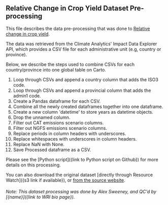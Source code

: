 ## Relative Change in Crop Yield Dataset Pre-processing
This file describes the data pre-processing that was done to [Relative change in crop yield](http://climate-impact-explorer.climateanalytics.org/).

The data was retrieved from the Climate Analytics' Impact Data Explorer API, which provides a CSV file for each administrative unit (e.g, country or province).

Below, we describe the steps used to combine CSVs for each country/province into one global table on Carto.

1. Loop through CSVs and append a country column that adds the ISO3 code.
2. Loop through CSVs and append a provincial column that adds the admin1 code. 
3. Create a Pandas dataframe for each CSV.
4. Combine all the newly created dataframes together into one dataframe. 
5. Create a new column 'datetime' to store years as datetime objects.
6. Drop the unnamed column.
7. Filter out CAT emissions scenario columns.
8. Filter out NGFS emissions scenario columns.
9. Replace periods in column headers with underscores.
10. Replace whitespaces with underscores in column headers.
11. Replace NaN with None.
12. Save Processed dataframe as a CSV.

Please see the [Python script]({link to Python script on Github}) for more details on this processing.

You can also download the original dataset [directly through Resource Watch]({s3 link if available}), or [from the source website](https://cie-api.climateanalytics.org/api/).

###### Note: This dataset processing was done by Alex Sweeney, and QC'd by [{name}]({link to WRI bio page}).
